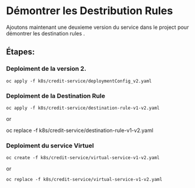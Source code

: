 # Démontrer les Destribution Rules

Ajoutons maintenant une deuxieme version du service dans le project pour démontrer les destination rules .


## Étapes:

### Deploiment de la version 2.


```
oc apply -f k8s/credit-service/deploymentConfig_v2.yaml
```

### Deploiment de la Destination Rule
```
oc apply -f k8s/credit-service/destination-rule-v1-v2.yaml
```
or

oc replace -f k8s/credit-service/destination-rule-v1-v2.yaml

### Deploiment du service Virtuel
```
oc create -f k8s/credit-service/virtual-service-v1-v2.yaml
```
or
```
oc replace -f k8s/credit-service/virtual-service-v1-v2.yaml
```
